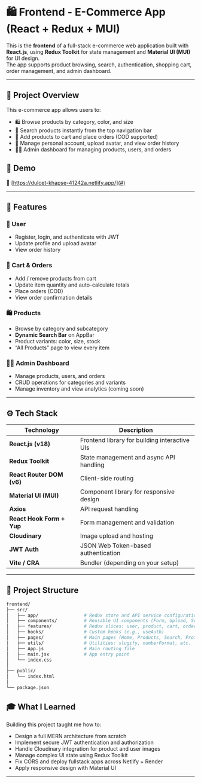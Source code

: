 # 🛍️ Frontend - E-Commerce App (React + Redux + MUI)

This is the **frontend** of a full-stack e-commerce web application built with **React.js**, using **Redux Toolkit** for state management and **Material UI (MUI)** for UI design.  
The app supports product browsing, search, authentication, shopping cart, order management, and admin dashboard.

---

## 🧭 Project Overview

This e-commerce app allows users to:

- 🛍️ Browse products by category, color, and size
- 🔎 Search products instantly from the top navigation bar
- 🛒 Add products to cart and place orders (COD supported)
- 👤 Manage personal account, upload avatar, and view order history
- 🧑‍💼 Admin dashboard for managing products, users, and orders

## 🚀 Demo

🔗 [https://dulcet-khapse-41242a.netlify.app/](#)

---

## 🧩 Features

### 👤 User

- Register, login, and authenticate with JWT
- Update profile and upload avatar
- View order history

### 🛒 Cart & Orders

- Add / remove products from cart
- Update item quantity and auto-calculate totals
- Place orders (COD)
- View order confirmation details

### 🛍️ Products

- Browse by category and subcategory
- **Dynamic Search Bar** on AppBar
- Product variants: color, size, stock
- “All Products” page to view every item

### 🧑‍💼 Admin Dashboard

- Manage products, users, and orders
- CRUD operations for categories and variants
- Manage inventory and view analytics (coming soon)

---

## ⚙️ Tech Stack

| Technology                | Description                                   |
| ------------------------- | --------------------------------------------- |
| **React.js (v18)**        | Frontend library for building interactive UIs |
| **Redux Toolkit**         | State management and async API handling       |
| **React Router DOM (v6)** | Client-side routing                           |
| **Material UI (MUI)**     | Component library for responsive design       |
| **Axios**                 | API request handling                          |
| **React Hook Form + Yup** | Form management and validation                |
| **Cloudinary**            | Image upload and hosting                      |
| **JWT Auth**              | JSON Web Token-based authentication           |
| **Vite / CRA**            | Bundler (depending on your setup)             |

---

## 📂 Project Structure

```bash
frontend/
├── src/
│   ├── app/                 # Redux store and API service configuration
│   ├── components/          # Reusable UI components (Form, Upload, SearchInput,…)
│   ├── features/            # Redux slices: user, product, cart, order, category
│   ├── hooks/               # Custom hooks (e.g., useAuth)
│   ├── pages/               # Main pages (Home, Products, Search, Profile,…)
│   ├── utils/               # Utilities: slugify, numberFormat, etc.
│   ├── App.js               # Main routing file
│   ├── main.jsx             # App entry point
│   └── index.css
│
├── public/
│   └── index.html
│
└── package.json
```

## 🎓 What I Learned

Building this project taught me how to:

- Design a full MERN architecture from scratch
- Implement secure JWT authentication and authorization
- Handle Cloudinary integration for product and user images
- Manage complex UI state using Redux Toolkit
- Fix CORS and deploy fullstack apps across Netlify + Render
- Apply responsive design with Material UI

---
